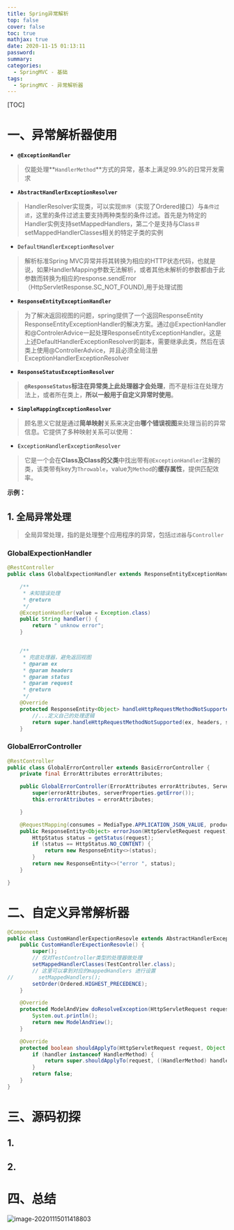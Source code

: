 ```yaml
---
title: Spring异常解析
top: false
cover: false
toc: true
mathjax: true
date: 2020-11-15 01:13:11
password:
summary:
categories:
  - SpringMVC - 基础
tags:
  - SpringMVC - 异常解析器
---
```

[TOC]

# 一、异常解析器使用

* **`@ExceptionHandler`**

> 仅能处理**`HandlerMethod`**方式的异常，基本上满足99.9%的日常开发需求

*  **`AbstractHandlerExceptionResolver`**

> HandlerResolver实现类，可以实现`排序`（实现了Ordered接口）与`条件过滤`，这里的条件过滤主要支持两种类型的条件过滤。首先是为特定的Handler实例支持setMappedHandlers，第二个是支持与Class＃setMappedHandlerClasses相关的特定子类的实例

* `DefaultHandlerExceptionResolver`

> 解析标准Spring MVC异常并将其转换为相应的HTTP状态代码，也就是说，如果HandlerMapping参数无法解析，或者其他未解析的参数都由于此参数而转换为相应的response.sendError（HttpServletResponse.SC_NOT_FOUND),用于处理试图

* **`ResponseEntityExceptionHandler`**

> 为了解决返回视图的问题，spring提供了一个返回ResponseEntity ResponseEntityExceptionHandler的解决方案。通过@ExpectionHandler和@ControlerAdvice一起处理ResponseEntityExceptionHandler。这是上述DefaultHandlerExceptionResolver的副本，需要继承此类，然后在该类上使用@ControllerAdvice，并且必须全局注册ExceptionHandlerExceptionResolver

*  **`ResponseStatusExceptionResolver`**

> **`@ResponseStatus`标注在异常类上此处理器才会处理**，而不是标注在处理方法上，或者所在类上，**所以一般用于自定义异常时使用**。

*  **`SimpleMappingExceptionResolver`**

> 顾名思义它就是通过**简单映射**关系来决定由**哪个错误视图**来处理当前的异常信息。它提供了多种映射关系可以使用：

* `ExceptionHandlerExceptionResolver`

> 它是一个会在**Class及Class的父类**中找出带有`@ExceptionHandler`注解的类，该类带有key为`Throwable`，value为`Method`的**缓存属性**，提供匹配效率。

**示例：**

## 1. 全局异常处理

> 全局异常处理，指的是处理整个应用程序的异常，包括`过滤器`与`Controller`

### GlobalExpectionHandler

```java
@RestController
public class GlobalExpectionHandler extends ResponseEntityExceptionHandler {

    /**
     * 未知错误处理
     * @return
     */
    @ExceptionHandler(value = Exception.class)
    public String handler() {
        return " unknow error";
    }


    /**
     * 兜底处理器，避免返回视图
     * @param ex
     * @param headers
     * @param status
     * @param request
     * @return
     */
    @Override
    protected ResponseEntity<Object> handleHttpRequestMethodNotSupported(HttpRequestMethodNotSupportedException ex, HttpHeaders headers, HttpStatus status, WebRequest request) {
        //...定义自己的处理逻辑
        return super.handleHttpRequestMethodNotSupported(ex, headers, status, request);
    }
```

### GlobalErrorController

```java
@RestController
public class GlobalErrorController extends BasicErrorController {
    private final ErrorAttributes errorAttributes;

    public GlobalErrorController(ErrorAttributes errorAttributes, ServerProperties serverProperties) {
        super(errorAttributes, serverProperties.getError());
        this.errorAttributes = errorAttributes;

    }

    @RequestMapping(consumes = MediaType.APPLICATION_JSON_VALUE, produces = MediaType.APPLICATION_JSON_VALUE)
    public ResponseEntity<Object> errorJson(HttpServletRequest request) {
        HttpStatus status = getStatus(request);
        if (status == HttpStatus.NO_CONTENT) {
            return new ResponseEntity<>(status);
        }
        return new ResponseEntity<>("error ", status);
    }

}
```

# 二、自定义异常解析器

```java
@Component
public class CustomHandlerExpectionResovle extends AbstractHandlerExceptionResolver {
    public CustomHandlerExpectionResovle() {
        super();
        // 仅对TestController类型的处理器做处理
        setMappedHandlerClasses(TestController.class);
        // 这里可以拿到对应的mappedHandlers 进行设置
//        setMappedHandlers();
        setOrder(Ordered.HIGHEST_PRECEDENCE);
    }

    @Override
    protected ModelAndView doResolveException(HttpServletRequest request, HttpServletResponse response, Object handler, Exception ex) {
        System.out.println();
        return new ModelAndView();
    }

    @Override
    protected boolean shouldApplyTo(HttpServletRequest request, Object handler) {
        if (handler instanceof HandlerMethod) {
            return super.shouldApplyTo(request, ((HandlerMethod) handler).getBean());
        }
        return false;
    }
}
```





# 三、源码初探

## 1.

## 2.

# 四、总结

![image-20201115011418803](image-20201115011418803.png)
